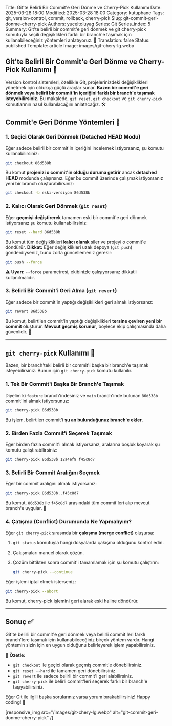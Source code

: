 Title: Git'te Belirli Bir Commit'e Geri Dönme ve Cherry-Pick Kullanımı
Date: 2025-03-28 18:00
Modified: 2025-03-28 18:00
Category: kutuphane
Tags: git, version-control, commit, rollback, cherry-pick
Slug: git-commit-geri-donme-cherry-pick
Authors: yuceltoluyag
Series: Git
Series_index: 5
Summary: Git'te belirli bir commit'e geri dönmek ve git cherry-pick komutuyla seçili değişiklikleri farklı bir branch'e taşımak için kullanabileceğiniz yöntemleri anlatıyoruz. 🚀
Translation: false
Status: published
Template: article
Image: images/git-chery-lg.webp



## Git'te Belirli Bir Commit'e Geri Dönme ve Cherry-Pick Kullanımı 🎯  
Version kontrol sistemleri, özellikle Git, projelerinizdeki değişiklikleri yönetmek için oldukça güçlü araçlar sunar. **Bazen bir commit'e geri dönmek veya belirli bir commit'in içeriğini farklı bir branch'e taşımak isteyebilirsiniz.** Bu makalede, `git reset`, `git checkout` ve `git cherry-pick` komutlarının nasıl kullanılacağını anlatacağız. 🛠️  

## Commit'e Geri Dönme Yöntemleri 🔄  

### **1. Geçici Olarak Geri Dönmek (Detached HEAD Modu)**  
Eğer sadece belirli bir commit'in içeriğini incelemek istiyorsanız, şu komutu kullanabilirsiniz:  

```bash  
git checkout 86d538b  
```
Bu komut **projenizi o commit'in olduğu duruma getirir** ancak **detached HEAD** modunda çalışırsınız. Eğer bu commit üzerinde çalışmak istiyorsanız yeni bir branch oluşturabilirsiniz:  

```bash  
git checkout -b eski-versiyon 86d538b  
```

### **2. Kalıcı Olarak Geri Dönmek (`git reset`)**  
Eğer **geçmişi değiştirerek** tamamen eski bir commit'e geri dönmek istiyorsanız şu komutu kullanabilirsiniz:  

```bash  
git reset --hard 86d538b  
```
Bu komut tüm değişiklikleri **kalıcı olarak** siler ve projeyi o commit'e döndürür. **Dikkat:** Eğer değişiklikleri uzak depoya (`git push`) gönderdiyseniz, bunu zorla güncellemeniz gerekir:  

```bash  
git push --force  
```
⚠️ **Uyarı:** `--force` parametresi, ekibinizle çalışıyorsanız dikkatli kullanılmalıdır.  

### **3. Belirli Bir Commit'i Geri Alma (`git revert`)**  
Eğer sadece bir commit'in yaptığı değişiklikleri geri almak istiyorsanız:  

```bash  
git revert 86d538b  
```
Bu komut, belirtilen commit'in yaptığı değişiklikleri **tersine çeviren yeni bir commit** oluşturur. **Mevcut geçmiş korunur**, böylece ekip çalışmasında daha güvenlidir. 🤝  

---  

## `git cherry-pick` Kullanımı 🍒  
Bazen, bir branch'teki belirli bir commit'i başka bir branch'e taşımak isteyebilirsiniz. Bunun için `git cherry-pick` komutu kullanılır.  

### **1. Tek Bir Commit'i Başka Bir Branch'e Taşımak**  
Diyelim ki `feature` branch'indesiniz ve `main` branch'inde bulunan `86d538b` commit'ini almak istiyorsunuz:  

```bash  
git cherry-pick 86d538b  
```
Bu işlem, belirtilen commit'i **şu an bulunduğunuz branch'e ekler**.  

### **2. Birden Fazla Commit'i Seçerek Taşımak**  
Eğer birden fazla commit'i almak istiyorsanız, aralarına boşluk koyarak şu komutu çalıştırabilirsiniz:  

```bash  
git cherry-pick 86d538b 12a4ef9 f45c8d7  
```

### **3. Belirli Bir Commit Aralığını Seçmek**  
Eğer bir commit aralığını almak istiyorsanız:  

```bash  
git cherry-pick 86d538b..f45c8d7  
```
Bu komut, `86d538b` ile `f45c8d7` arasındaki tüm commit'leri alıp mevcut branch'e uygular. 🚀  

### **4. Çatışma (Conflict) Durumunda Ne Yapmalıyım?**  
Eğer `git cherry-pick` sırasında bir **çakışma (merge conflict)** oluşursa:  

1. `git status` komutuyla hangi dosyalarda çakışma olduğunu kontrol edin.
2. Çakışmaları manuel olarak çözün.
3. Çözüm bittikten sonra commit'i tamamlamak için şu komutu çalıştırın:
   
   ```bash  
   git cherry-pick --continue  
   ```  

Eğer işlemi iptal etmek isterseniz:  

```bash  
git cherry-pick --abort  
```
Bu komut, cherry-pick işlemini geri alarak eski haline döndürür.  

---  

## **Sonuç ✅**  
Git'te belirli bir commit'e geri dönmek veya belirli commit'leri farklı branch'lere taşımak için kullanabileceğiniz birçok yöntem vardır. Hangi yöntemin sizin için en uygun olduğunu belirleyerek işlem yapabilirsiniz.  

🚀 **Özetle:**  
- `git checkout` ile geçici olarak geçmiş commit'e dönebilirsiniz.  
- `git reset --hard` ile tamamen geri dönebilirsiniz.  
- `git revert` ile sadece belirli bir commit'i geri alabilirsiniz.  
- `git cherry-pick` ile belirli commit'leri seçerek farklı bir branch'e taşıyabilirsiniz.  

Eğer Git ile ilgili başka sorularınız varsa yorum bırakabilirsiniz! Happy coding! 🎉

[responsive_img src="/images/git-chery-lg.webp" alt="git-commit-geri-donme-cherry-pick" /]

